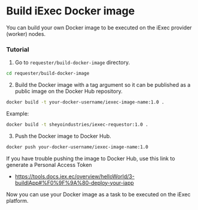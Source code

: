 # Build iExec Docker image
You can build your own Docker image to be executed on the iExec provider (worker) nodes.

### Tutorial

1. Go to ``requester/build-docker-image`` directory.
```bash
cd requester/build-docker-image
```

2. Build the Docker image with a tag argument so it can be published as a public image on the Docker Hub repository.
```bash
docker build -t your-docker-username/iexec-image-name:1.0 .
```

Example:
```bash
docker build -t sheyoindustries/iexec-requestor:1.0 .
```

3. Push the Docker image to Docker Hub.
```bash
docker push your-docker-username/iexec-image-name:1.0
```

If you have trouble pushing the image to Docker Hub, use this link to generate a Personal Access Token

- https://tools.docs.iex.ec/overview/helloWorld/3-buildIApp#%F0%9F%9A%80-deploy-your-iapp

Now you can use your Docker image as a task to be executed on the iExec platform.